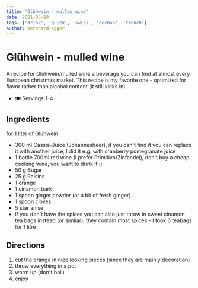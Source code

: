 ```yaml
---
title: "Glühwein - mulled wine"
date: 2021-03-19
tags: ['drink', 'quick', 'swiss', 'german', 'french']
author: bernhard-egger
---
```


# Glühwein - mulled wine

A recipe for Glühwein/mulled wine a beverage you can find at almost every European christmas market. This recipe is my favorite one - optimized for flavor rather than alcohol content (it still kicks in).

- 🍽️ Servings:1-4

## Ingredients

for 1 liter of Glühwein

- 300 ml Cassis-Juice (Johannesbeer), if you can't find it you can replace it with another juice, I did it e.g. with cranberry pomegranate juice
- 1 bottle 700ml red wine (I prefer Primitivo/Zinfandel), don't buy a cheap cooking wine, you want to drink it :)
- 50 g Sugar
- 25 g Raisins
- 1 orange
- 1 cinamon bark
- 1 spoon ginger powder (or a bit of fresh ginger)
- 1 spoon cloves
- 5 star anise
- if you don't have the spices you can also just throw in sweet cinamon tea bags instead (or similar), they contain most spices - I took 6 teabags for 1 litre

## Directions

1. cut the orange in nice looking pieces (since they are mainly decoration)
2. throw everything in a pot
3. warm up (don't boil)
4. enjoy
